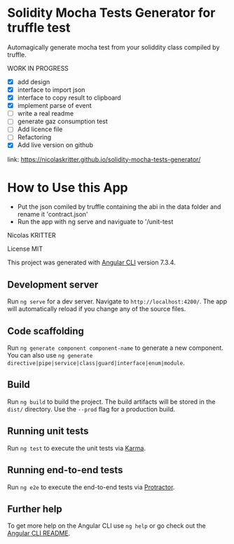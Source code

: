 # Solidity Mocha Tests Generator for truffle test

Automagically generate mocha test from your soliddity class compiled by truffle.

WORK IN PROGRESS

- [x] add design
- [x] interface to import json
- [x] interface to copy result to clipboard
- [x] implement parse of event
- [ ] write a real readme
- [ ] generate gaz consumption test
- [ ] Add licence file
- [ ] Refactoring
- [x] Add live version on github

link: https://nicolaskritter.github.io/solidity-mocha-tests-generator/

# How to Use this App
- Put the json comiled by truffle containing the abi in the data folder and rename it 'contract.json'
- Run the app with ng serve and naviguate to '/unit-test

Nicolas KRITTER

License MIT

This project was generated with [Angular CLI](https://github.com/angular/angular-cli) version 7.3.4.

## Development server

Run `ng serve` for a dev server. Navigate to `http://localhost:4200/`. The app will automatically reload if you change any of the source files.

## Code scaffolding

Run `ng generate component component-name` to generate a new component. You can also use `ng generate directive|pipe|service|class|guard|interface|enum|module`.

## Build

Run `ng build` to build the project. The build artifacts will be stored in the `dist/` directory. Use the `--prod` flag for a production build.

## Running unit tests

Run `ng test` to execute the unit tests via [Karma](https://karma-runner.github.io).

## Running end-to-end tests

Run `ng e2e` to execute the end-to-end tests via [Protractor](http://www.protractortest.org/).

## Further help

To get more help on the Angular CLI use `ng help` or go check out the [Angular CLI README](https://github.com/angular/angular-cli/blob/master/README.md).
